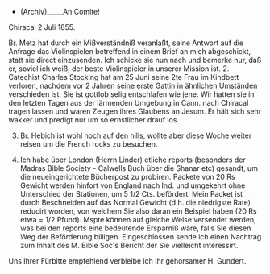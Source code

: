 + (Archiv)_____An Comite!

 Chiracal 2 Juli 1855.

Br. Metz hat durch ein Mißverständniß veranlaßt, seine Antwort auf die Anfrage das Violinspielen betreffend in einem Brief an mich abgeschickt, statt sie direct einzusenden. Ich schicke sie nun nach und bemerke nur, daß er, soviel ich weiß, der beste Violinspieler in unserer Mission ist. 
2. Catechist Charles Stocking hat am 25 Juni seine 2te Frau im Kindbett verloren, nachdem vor 2 Jahren seine erste Gattin in ähnlichen Umständen verschieden ist. Sie ist gottlob selig entschlafen wie jene. Wir hatten sie in den letzten Tagen aus der lärmenden Umgebung in Cann. nach Chiracal tragen lassen und waren Zeugen ihres Glaubens an Jesum. Er hält sich sehr wakker und predigt nur um so ernstlicher drauf los.

3. Br. Hebich ist wohl noch auf den hills, wollte aber diese Woche weiter reisen um die French rocks zu besuchen.

4. Ich habe über London (Herrn Linder) etliche reports (besonders der Madras Bible Society - Calwells Buch über die Shanar etc) gesandt, um die neueingerichtete Bücherpost zu probiren. Packete von 20 Rs Gewicht werden hinfort von England nach Ind. und umgekehrt ohne Unterschied der Stationen, um 5 1/2 Cts. befördert. Mein Packet ist durch Beschneiden auf das Normal Gewicht (d.h. die niedrigste Rate) reducirt worden, von welchem Sie also daran ein Beispiel haben (20 Rs etwa = 1/2 Pfund). Mspte können auf gleiche Weise versendet werden, was bei den reports eine bedeutende Ersparniß wäre, falls Sie diesen Weg der Beförderung billigen. Eingeschlossen sende ich einen Nachtrag zum Inhalt des M. Bible Soc's Bericht der Sie vielleicht interessirt.

Uns Ihrer Fürbitte empfehlend verbleibe ich
 Ihr gehorsamer
 H. Gundert.

